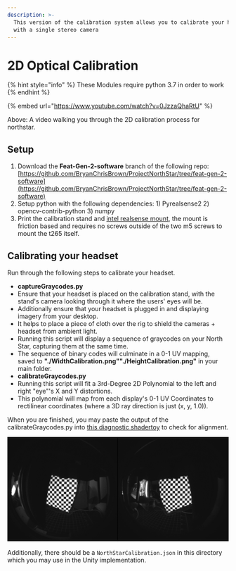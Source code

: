 ```yaml
---
description: >-
  This version of the calibration system allows you to calibrate your headset
  with a single stereo camera
---
```


# 2D Optical Calibration

{% hint style="info" %}
These Modules require python 3.7 in order to work
{% endhint %}

{% embed url="https://www.youtube.com/watch?v=0JzzaQhaRtU" %}

Above: A video walking you through the 2D calibration process for northstar.

## Setup

1. Download the **Feat-Gen-2-software** branch of the following repo: [https://github.com/BryanChrisBrown/ProjectNorthStar/tree/feat-gen-2-software](https://github.com/BryanChrisBrown/ProjectNorthStar/tree/feat-gen-2-software)
2. Setup python with the following dependencies:  1\) Pyrealsense2 2\) opencv-contrib-python 3\) numpy
3. Print the calibration stand and [intel realsense mount](https://drive.google.com/file/d/1emnKXaevUyY_jEExWeCeesK_AUDbetcu/view?usp=sharing), the mount is friction based and requires no screws outside of the two m5 screws to mount the t265 itself.

## Calibrating your headset

Run through the following steps to calibrate your headset. 

* **captureGraycodes.py**
* Ensure that your headset is placed on the calibration stand, with the stand's camera looking through it where the users' eyes will be.
* Additionally ensure that your headset is plugged in and displaying imagery from your desktop.
* It helps to place a piece of cloth over the rig to shield the cameras + headset from ambient light.
* Running this script will display a sequence of graycodes on your North Star, capturing them at the same time.
* The sequence of binary codes will culminate in a 0-1 UV mapping, saved to **"./WidthCalibration.png""./HeightCalibration.png"** in your main folder.
* **calibrateGraycodes.py**
* Running this script will fit a 3rd-Degree 2D Polynomial to the left and right "eye"'s X and Y distortions.
* This polynomial will map from each display's 0-1 UV Coordinates to rectilinear coordinates \(where a 3D ray direction is just \(x, y, 1.0\)\).

When you are finished, you may paste the output of the calibrateGraycodes.py into [this diagnostic shadertoy](https://www.shadertoy.com/view/wsscD4) to check for alignment.

![The shader toy should look like this when viewed through the headset](../.gitbook/assets/unknown-2.png)

Additionally, there should be a `NorthStarCalibration.json` in this directory which you may use in the Unity implementation.



